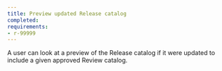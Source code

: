 ```yaml
---
title: Preview updated Release catalog
completed:
requirements:
- r-99999
---
```


A user can look at a preview of the Release catalog if it were updated to include a given approved Review catalog.
